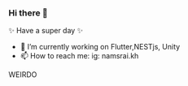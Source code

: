 ### Hi there 👋

✨ Have a super day ✨
- 🌱 I’m currently working on  Flutter,NESTjs, Unity
- 📫 How to reach me: ig: namsrai.kh
<DOKIND>
WEIRDO
